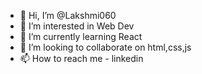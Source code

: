 - 👋 Hi, I’m @Lakshmi060
- 👀 I’m interested in Web Dev
- 🌱 I’m currently learning React
- 💞️ I’m looking to collaborate on html,css,js
- 📫 How to reach me - linkedin

<!---
Lakshmi060/Lakshmi060 is a ✨ special ✨ repository because its `README.md` (this file) appears on your GitHub profile.
You can click the Preview link to take a look at your changes.
--->
